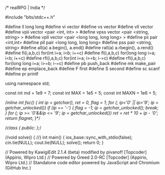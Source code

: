 /* realRPG | India */

#include "bits/stdc++.h"

#define ll long long
#define vi  vector <int>
#define vs  vector <string>
#define vll  vector <long long>
#define vpii vector <pair <int, int> >
#define vpss vector <pair <string, string> >
#define vpll vector <pair <long long, long long> >
#define pii pair <int,int>
#define pll pair <long long, long long>
#define pss pair <string, string>
#define all(a) a.begin(), a.end()
#define rall(a) a.rbegin(), a.rend()
#define fi(i,a,b,c) for(int i=a; i<b; i+=c)
#define fl(i,a,b,c) for(long long i=a; i<b; i+=c)
#define rfi(i,a,b,c) for(int i=a; i>=b; i-=c)
#define rfl(i,a,b,c) for(long long i=a; i>=b; i-=c)
#define pb  push_back
#define mk  make_pair
#define ep  emplace_back
#define F first
#define S second
#define sc scanf
#define pr printf

using namespace std;

const int md = 1e9 + 7;
const int MAX = 1e5 + 5;
const int MAXN = 1e6 + 5;

/*inline int fsc() {
        int ip = getchar(), ret = 0, flag = 1;
        for (; ip<'0' || ip>'9'; ip = getchar_unlocked())
                if (ip == '-') {
                        flag = -1; ip = getchar_unlocked();
                        break;
                }
        for (; ip >= '0'&&ip <= '9'; ip = getchar_unlocked())
                ret = ret * 10 + ip - '0';
        return flag*ret;
}*/

/*class {
    public:
};*/

//void solve() {
//} int main() { ios_base::sync_with_stdio(false); cin.tie(NULL); cout.tie(NULL); solve(); return 0; }

// Powered by KawigiEdit 2.1.4 (beta) modified by pivanof! [Topcoder] (Appirio, Wipro Ltd.)
// Powered by Greed 2.0-RC [Topcoder] (Appirio, Wipro Ltd.)
// Standalone code editor powered by JavaScript and Chromium (GitHub Inc.)
